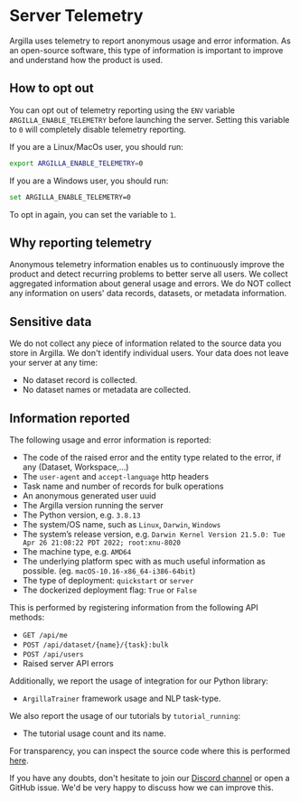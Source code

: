 # Server Telemetry

Argilla uses telemetry to report anonymous usage and error information. As an open-source software, this type of information is important to improve and understand how the product is used.

## How to opt out

You can opt out of telemetry reporting using the `ENV` variable `ARGILLA_ENABLE_TELEMETRY` before launching the server. Setting this variable to `0` will completely disable telemetry reporting.

If you are a Linux/MacOs user, you should run:

```bash
export ARGILLA_ENABLE_TELEMETRY=0
```

If you are a Windows user, you should run:

```bash
set ARGILLA_ENABLE_TELEMETRY=0
```

To opt in again, you can set the variable to `1`.

## Why reporting telemetry

Anonymous telemetry information enables us to continuously improve the product and detect recurring problems to better serve all users. We collect aggregated information about general usage and errors. We do NOT collect any information on users' data records, datasets, or metadata information.

## Sensitive data

We do not collect any piece of information related to the source data you store in Argilla. We don't identify individual users. Your data does not leave your server at any time:

* No dataset record is collected.
* No dataset names or metadata are collected.

## Information reported

The following usage and error information is reported:

* The code of the raised error and the entity type related to the error, if any (Dataset, Workspace,...)
* The `user-agent` and `accept-language` http headers
* Task name and number of records for bulk operations
* An anonymous generated user uuid
* The Argilla version running the server
* The Python version, e.g. `3.8.13`
* The system/OS name, such as `Linux`, `Darwin`, `Windows`
* The system’s release version, e.g. `Darwin Kernel Version 21.5.0: Tue Apr 26 21:08:22 PDT 2022; root:xnu-8020`
* The machine type, e.g. `AMD64`
* The underlying platform spec with as much useful information as possible. (eg. `macOS-10.16-x86_64-i386-64bit`)
* The type of deployment: `quickstart` or `server`
* The dockerized deployment flag: `True` or `False`

This is performed by registering information from the following API methods:

* `GET /api/me`
* `POST /api/dataset/{name}/{task}:bulk`
* `POST /api/users`
* Raised server API errors

Additionally, we report the usage of integration for our Python library:

* `ArgillaTrainer` framework usage and NLP task-type.

We also report the usage of our tutorials by `tutorial_running`:

* The tutorial usage count and its name.

For transparency, you can inspect the source code where this is performed [here](https://github.com/argilla-io/argilla/blob/main/src/argilla/utils/telemetry.py).

If you have any doubts, don't hesitate to join our [Discord channel](http://hf.co/join/discord) or open a GitHub issue. We'd be very happy to discuss how we can improve this.
